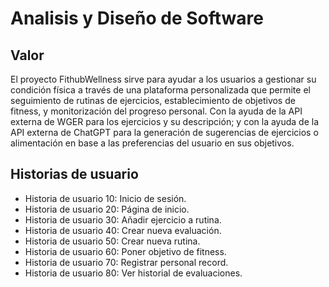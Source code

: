 # Analisis y Diseño de Software

## Valor

El proyecto FithubWellness sirve para ayudar a los usuarios a gestionar su condición física a través de una plataforma personalizada que permite el seguimiento de rutinas de ejercicios, establecimiento de objetivos de fitness, y monitorización del progreso personal. Con la ayuda de la API externa de WGER para los ejercicios y su descripción; y con la ayuda de la API externa de ChatGPT para la generación de sugerencias de ejercicios o alimentación en base a las preferencias del usuario en sus objetivos.

## Historias de usuario

- Historia de usuario 10: Inicio de sesión.
- Historia de usuario 20: Página de inicio.
- Historia de usuario 30: Añadir ejercicio a rutina.
- Historia de usuario 40: Crear nueva evaluación.
- Historia de usuario 50: Crear nueva rutina.
- Historia de usuario 60: Poner objetivo de fitness.
- Historia de usuario 70: Registrar personal record.
- Historia de usuario 80: Ver historial de evaluaciones.